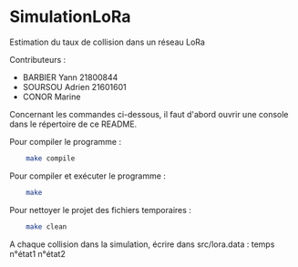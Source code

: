 # SimulationLoRa
Estimation du taux de collision dans un réseau LoRa

Contributeurs :
- BARBIER Yann 21800844
- SOURSOU Adrien 21601601
- CONOR Marine


Concernant les commandes ci-dessous, il faut d'abord ouvrir une console dans le répertoire de ce README.

Pour compiler le programme :
```bash
	make compile
```

Pour compiler et exécuter le programme :
```bash
	make
```

Pour nettoyer le projet des fichiers temporaires :
```bash
	make clean
```

A chaque collision dans la simulation, écrire dans src/lora.data :
temps n°état1 n°état2